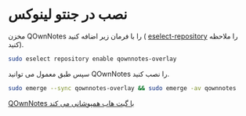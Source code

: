 # نصب در جنتو لینوکس

مخزن QOwnNotes را با فرمان زیر اضافه کنید ( [eselect-repository](https://wiki.gentoo.org/wiki/Eselect/Repository) را ملاحظه کنید).

```bash
sudo eselect repository enable qownnotes-overlay
```

سپس طبق معمول می توانید QOwnNotes را نصب کنید.

```bash
sudo emerge --sync qownnotes-overlay && sudo emerge -av qownnotes
```

[QOwnNotes با گیت هاب همپوشانی می کند](https://github.com/qownnotes/gentoo-overlay/)
